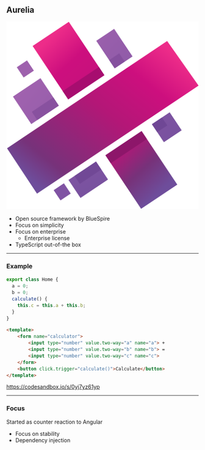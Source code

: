 ## Aurelia

![aurelia](/img/aurelia.svg) <!-- .element class="emblem logo-emblem" -->

* Open source framework by BlueSpire
* Focus on simplicity
* Focus on enterprise
  * Enterprise license
* TypeScript out-of-the box

---

### Example

```ts
export class Home {
  a = 0;
  b = 0;
  calculate() {
    this.c = this.a + this.b;
  }
}
```

```html
<template>
	<form name="calculator">
		<input type="number" value.two-way="a" name="a"> +
		<input type="number" value.two-way="b" name="b"> =
		<input type="number" value.two-way="c" name="c">
	</form>
	<button click.trigger="calculate()">Calculate</button>
</template>
```

<!-- .element class="compact" -->

https://codesandbox.io/s/0yj7yz61yp  <!-- .element target="_blank" class="reference" -->

---

### Focus

Started as counter reaction to Angular

* Focus on stability
* Dependency injection
